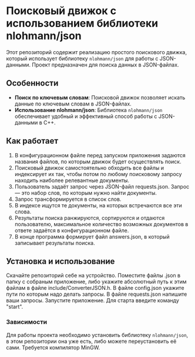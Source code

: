 # Поисковый движок с использованием библиотеки nlohmann/json

Этот репозиторий содержит реализацию простого поискового движка, который использует библиотеку `nlohmann/json` для работы с JSON-данными. Проект предназначен для поиска данных в JSON-файлах.

## Особенности

- **Поиск по ключевым словам**: Поисковой движок позволяет искать данные по ключевым словам в JSON-файлах.
- **Использование nlohmann/json**: Библиотека `nlohmann/json` обеспечивает удобный и эффективный способ работы с JSON-данными в C++.

## Как работает

1. В конфигурационном файле перед запуском приложения задаются названия
файлов, по которым движок будет осуществлять поиск.
2. Поисковый движок самостоятельно обходить все файлы и
индексирует их так, чтобы потом по любому поисковому запросу находить наиболее
релевантные документы.
3. Пользователь задаёт запрос через JSON-файл requests.json. Запрос — это
набор слов, по которым нужно найти документы.
4. Запрос трансформируется в список слов.
5. В индексе ищутся те документы, на которых встречаются все эти слова.
6. Результаты поиска ранжируются, сортируются и отдаются пользователю,
максимальное количество возможных документов в ответе задаётся в
конфигурационном файле.
7. В конце программа формирует файл answers.json, в который записывает
результаты поиска.



## Установка и использование
Скачайте репозиторий себе на устройство.
Поместите файлы .json в папку с собраным приложение, либо укажите абсолютный путь к этим файлам в файле include/ConverterJSON.h.
В файле config.json укажите пути по которым надо делать запросы.
В файле requests.json напишите ваши запросы.
Запустите приложение.
Для старта введите команду "start".

### Зависимости

Для работы проекта необходимо установить библиотеку `nlohmann/json`, в этом репозитории она уже есть, либо можете переустановить её сами. 
Требуется компилятор MinGW.
